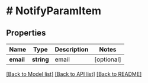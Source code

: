 # # NotifyParamItem

## Properties

Name | Type | Description | Notes
------------ | ------------- | ------------- | -------------
**email** | **string** | email | [optional]

[[Back to Model list]](../../README.md#models) [[Back to API list]](../../README.md#endpoints) [[Back to README]](../../README.md)
